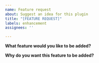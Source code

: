 ```yaml
---
name: Feature request
about: Suggest an idea for this plugin
title: "[FEATURE REQUEST]"
labels: enhancement
assignees: ''

---
```


**What feature would you like to be added?**

**Why do you want this feature to be added?**

